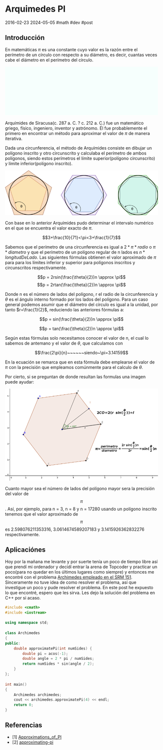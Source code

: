 <!-- vim: set spelllang=es_mx: -->

# Arquimedes PI
2016-02-23 2024-05-05 #math #dev #post

## Introducción

En matemáticas $\pi$ es una constante cuyo valor es la razón entre el perímetro de un círculo con respecto a su diámetro, es decir, cuantas veces cabe el diámetro en el perímetro del círculo.

![Razón entre el el perímetro y el diámetro de un círculo](pi_unrolled.gif)

Arquímides de Siracusa(c. 287 a. C. ? c. 212 a. C.) fue un matemático griego, físico, ingeniero, inventor y astrónomo. Él fue probablemente el primero en encontrar un método para aproximar el valor de $\pi$ de manera iterativa.

Dada una circunferencia, el método de Arquímides consiste en dibujar un polígono inscrito y otro circunscrito y calculaba el perímetro de ambos polígonos, siendo estos perímetros el límite superior(polígono circunscrito) y límite inferior(polígono inscrito).

![Método de Arquímides para obtener PI](arquimedes_pi.png)

Con base en lo anterior Arquímides pudo determinar el intervalo numérico en el que se encuentra el valor exacto de $\pi$.

$$3+\frac{10}{71}<\pi<3+\frac{1}{7}$$

Sabemos que el perímetro de una circunferencia es igual a $2 * \pi * radio$ o  $\pi * diametro$ y que el perímetro de un polígono regular de n lados es $n * longitudDeLado$. Las siguientes fórmulas obtienen el valor aproximado de $\pi$ para para los límites inferior y superior para polígonos inscritos y circunscritos respectivamente.

$$p = 2rsin(\frac{\theta}{2})n \approx \pi$$
$$p = 2rtan(\frac{\theta}{2})n \approx \pi$$

Donde n es el número de lados del polígono, r el radio de la circunferencia y $\theta$ es el ángulo interno formado por los lados del polígono. Para un caso general podemos asumir que el diámetro del círculo es igual a la unidad, por tanto $r=\frac{1}{2}$, reduciendo las anteriores fórmulas a:

$$p = sin(\frac{\theta}{2})n \approx \pi$$

$$p = tan(\frac{\theta}{2})n \approx \pi$$


Según estas fórmulas solo necesitamos conocer el valor de n, el cual lo sabemos de antemano  y el valor de $\theta$, que calculamos con

$$\frac{2\pi}{n}~~~~~~siendo~\pi=3.14159$$

En la ecuación se remarca que en esta fórmula debe emplearse el valor de $\pi$ con la precisión que empleamos comúnmente para el calculo de $\theta$.

Por cierto, si se preguntan de donde resultan las formulas una imagen puede ayudar:

![Derivación de formulas](perimetro_pi_formulas.png)

Cuanto mayor sea el número de lados del polígono mayor sera la precisión del valor de $$\pi$$. Así, por ejemplo, para n = 3, n = 8 y n = 17280 usando un polígono inscrito tenemos que el valor aproximado de $$\pi$$ es 2.598076211353316, 3.0614674589207183 y 3.1415926362832276 respectivamente.

## Aplicaciónes

Hoy por la mañana me levante y por suerte tenía un poco de tiempo libre así que prendí mi ordenador y decidí entrar la arena de Topcoder y practicar un poco(para no quedar en los últimos lugares como siempre) y entonces me encontré con el problema [Archimedes empleado en el SRM 151](http://www.topcoder.com/stat?c=problem_statement&pm=1693). Sinceramente no tuve idea de como resolver el problema, así que investigue un poco y pude resolver el problema. En este post he expuesto lo que encontré, espero que les sirva. Les dejo la solución del problema en C++ por si acaso.

```cpp
#include <cmath>
#include <iostream>

using namespace std;

class Archimedes
{
public:
    double approximatePi(int numSides) {
        double pi = acos(-1);
        double angle = 2 * pi / numSides;
        return numSides * sin(angle / 2);
    }
};

int main()
{
    Archimedes archimedes;
    cout << archimedes.approximatePi(4) << endl;
    return 0;
}
```

## Referencias
- \[1\] [Approximations_of_PI](http://en.wikipedia.org/wiki/Approximations_of_%CF%80)
- \[2\] [approximating-pi](http://www.pbs.org/wgbh/nova/physics/approximating-pi.html)
